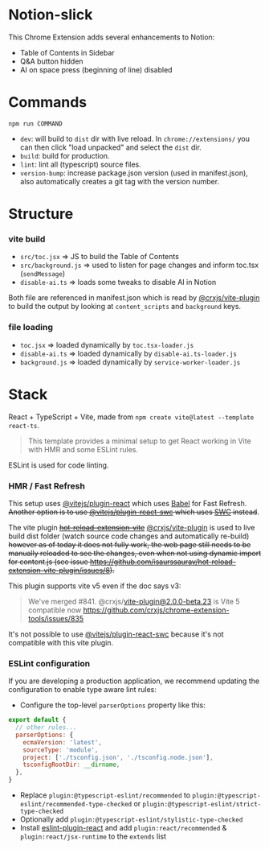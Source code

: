 # Notion-slick

This Chrome Extension adds several enhancements to Notion:
- Table of Contents in Sidebar
- Q&A button hidden
- AI on space press (beginning of line) disabled


# Commands

`npm run COMMAND`

- `dev`: will build to `dist` dir with live reload. In `chrome://extensions/` you can then click "load unpacked" and select the `dist` dir.
- `build`: build for production.
- `lint`: lint all (typescript) source files.
- `version-bump`: increase package.json version (used in manifest.json), also automatically creates a git tag with the version number.


# Structure

### vite build

- `src/toc.jsx` => JS to build the Table of Contents
- `src/background.js` => used to listen for page changes and inform toc.tsx (`sendMessage`)
- `disable-ai.ts` => loads some tweaks to disable AI in Notion

Both file are referenced in manifest.json which is read by [@crxjs/vite-plugin](https://github.com/crxjs/chrome-extension-tools) to build the output by looking at `content_scripts` and `background` keys.

### file loading

- `toc.jsx` => loaded dynamically by `toc.tsx-loader.js`
- `disable-ai.ts` => loaded dynamically by `disable-ai.ts-loader.js`
- `background.js` => loaded dynamically by `service-worker-loader.js`

# Stack
 
React + TypeScript + Vite, made from `npm create vite@latest --template react-ts`.

> This template provides a minimal setup to get React working in Vite with HMR and some ESLint rules.

ESLint is used for code linting.

### HMR / Fast Refresh

This setup uses [@vitejs/plugin-react](https://github.com/vitejs/vite-plugin-react/blob/main/packages/plugin-react/README.md) which uses [Babel](https://babeljs.io/) for Fast Refresh. ~~Another option is to use [@vitejs/plugin-react-swc](https://github.com/vitejs/vite-plugin-react-swc) which uses [SWC](https://swc.rs/) instead~~.

The vite plugin ~~[hot-reload-extension-vite](https://github.com/isaurssaurav/hot-reload-extension-vite-plugin/)~~ [@crxjs/vite-plugin](https://github.com/crxjs/chrome-extension-tools) is used to live build dist folder (watch source code changes and automatically re-build) ~~however as of today it does not fully work, the web page still needs to be manually reloaded to see the changes, even when not using dynamic import for content.js (see issue https://github.com/isaurssaurav/hot-reload-extension-vite-plugin/issues/8).~~

This plugin supports vite v5 even if the doc says v3:

> We've merged #841. @crxjs/vite-plugin@2.0.0-beta.23 is Vite 5 compatible now
https://github.com/crxjs/chrome-extension-tools/issues/835

It's not possible to use [@vitejs/plugin-react-swc](https://github.com/vitejs/vite-plugin-react-swc) because it's not compatible with this vite plugin.


### ESLint configuration

If you are developing a production application, we recommend updating the configuration to enable type aware lint rules:

- Configure the top-level `parserOptions` property like this:

```js
export default {
  // other rules...
  parserOptions: {
    ecmaVersion: 'latest',
    sourceType: 'module',
    project: ['./tsconfig.json', './tsconfig.node.json'],
    tsconfigRootDir: __dirname,
  },
}
```

- Replace `plugin:@typescript-eslint/recommended` to `plugin:@typescript-eslint/recommended-type-checked` or `plugin:@typescript-eslint/strict-type-checked`
- Optionally add `plugin:@typescript-eslint/stylistic-type-checked`
- Install [eslint-plugin-react](https://github.com/jsx-eslint/eslint-plugin-react) and add `plugin:react/recommended` & `plugin:react/jsx-runtime` to the `extends` list
